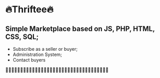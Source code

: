 

# 🔥Thriftee🔥

## Simple Marketplace based on JS, PHP, HTML, CSS, SQL;

- Subscribe as a seller or buyer;
- Administration System;
- Contact buyers

👾👾👾👾👾👾👾👾👾👾👾👾👾👾👾👾👾👾👾👾👾👾👾👾👾👾👾👾👾👾👾👾👾👾👾